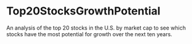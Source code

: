 # Top20StocksGrowthPotential
An analysis of the top 20 stocks in the U.S. by market cap to see which stocks have the most potential for growth over the next ten years.
